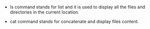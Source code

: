 - ls command stands for list and it is used to display all the files and directories in the current location.

- cat command stands for concatenate and display files content.

